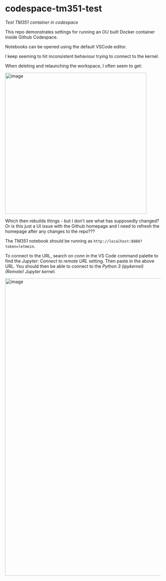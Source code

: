 # codespace-tm351-test
*Test TM351 container in codespace*

This repo demonstrates settings for running an OU built Docker container inside Github Codespace.

Notebooks can be opened using the default VSCode editor.

I keep seeming to hit inconsistent behaviour trying to connect to the kernel.

When deleting and relaunching the workspace, I often seem to get:

<img width="457" alt="image" src="https://user-images.githubusercontent.com/82988/221201833-dc35c58e-2387-4201-a71f-b8cad33ce659.png">

Which then rebuilds things - but I don't see what has supposedly changed? Or is this just a UI issue with the Github homepage and I need to refresh the homepage after any changes to the repo???

The TM351 notebook should be running as `http://localhost:8888?token=letmein`.

To connect to the URL, search on *conn* in the VS Code command palette to find the *Jupyter: Connect to remote URL* setting. Then paste in the above URL. You should then be able to connect to the *Python 3 (ipykernel) (Remote) Jupyter kernel*.

<img width="963" alt="image" src="https://user-images.githubusercontent.com/82988/221204276-b50a3a22-e0a4-43c4-8531-8f0495901beb.png">
